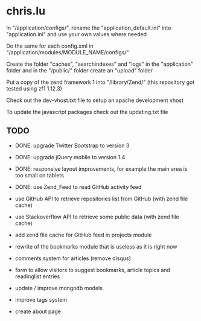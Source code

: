 chris.lu
========

In "/application/configs/", rename the "application_default.ini" into "application.ini" and use your own values where needed

Do the same for each config.xml in "/application/modules/MODULE_NAME/configs/"

Create the folder "caches", "searchindexes" and "logs" in the "application" folder and in the "/public/" folder create an "upload" folder

Put a copy of the zend framework 1 into "/library/Zend/" (this repository got tested using zf1 1.12.3)

Check out the dev-vhost.txt file to setup an apache development vhost

To update the javascript packages check out the updating.txt file

TODO
----

* DONE: upgrade Twitter Bootstrap to version 3
* DONE: upgrade jQuery mobile to version 1.4
* DONE: responsive layout improvements, for example the main area is too small on tablets
* DONE: use Zend_Feed to read GitHub activity feed
* use GitHub API to retrieve repositories list from GitHub (with zend file cache)
* use Stackoverflow API to retrieve some public data (with zend file cache)
* add zend file cache for GitHub feed in projects module
* rewrite of the bookmarks module that is useless as it is right now
* comments system for articles (remove disqus)
* form to allow visitors to suggest bookmarks, article topics and readinglist entries

* update / improve mongodb models
* improve tags system
* create about page